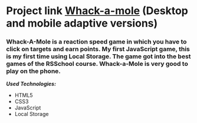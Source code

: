 # Project link [Whack-a-mole](https://rolling-scopes-school.github.io/constantinetu-JSFEPRESCHOOL/whack-a-mole/) (Desktop and mobile adaptive versions)

### Whack-A-Mole is a reaction speed game in which you have to click on targets and earn points. My first JavaScript game, this is my first time using Local Storage. The game got into the best games of the RSSchool course. Whack-a-Mole is very good to play on the phone.

***Used Technologies:***
- HTML5
- CSS3
- JavaScript
- Local Storage

